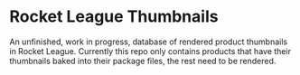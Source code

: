 # Rocket League Thumbnails
An unfinished, work in progress, database of rendered product thumbnails in Rocket League.
Currently this repo only contains products that have their thumbnails baked into their package files, the rest need to be rendered.
